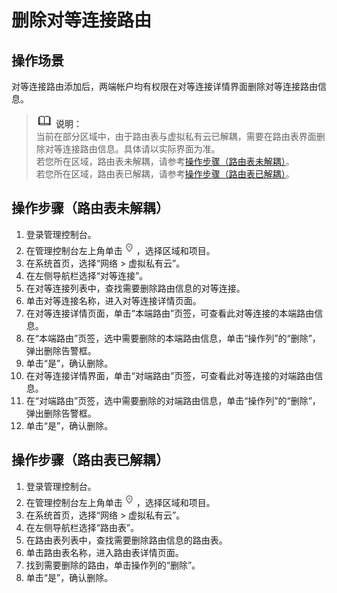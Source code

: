 # 删除对等连接路由<a name="vpc_peering_0006"></a>

## 操作场景<a name="s45b2ece92df640c0a3907ed35916cd2b"></a>

对等连接路由添加后，两端帐户均有权限在对等连接详情界面删除对等连接路由信息。

>![](public_sys-resources/icon-note.gif) **说明：**   
>当前在部分区域中，由于路由表与虚拟私有云已解耦，需要在路由表界面删除对等连接路由信息。具体请以实际界面为准。  
>若您所在区域，路由表未解耦，请参考[操作步骤（路由表未解耦）](#section1865779319727)。  
>若您所在区域，路由表已解耦，请参考[操作步骤（路由表已解耦）](#section26541722111813)。  

## 操作步骤（路由表未解耦）<a name="section1865779319727"></a>

1.  登录管理控制台。
2.  在管理控制台左上角单击![](figures/icon-region.png)，选择区域和项目。
3.  在系统首页，选择“网络 \> 虚拟私有云”。
4.  在左侧导航栏选择“对等连接”。
5.  在对等连接列表中，查找需要删除路由信息的对等连接。
6.  单击对等连接名称，进入对等连接详情页面。
7.  在对等连接详情页面，单击“本端路由”页签，可查看此对等连接的本端路由信息。
8.  在“本端路由”页签，选中需要删除的本端路由信息，单击“操作列”的“删除”，弹出删除告警框。
9.  单击“是”，确认删除。
10. 在对等连接详情界面，单击“对端路由”页签，可查看此对等连接的对端路由信息。
11. 在“对端路由”页签，选中需要删除的对端路由信息，单击“操作列”的“删除”，弹出删除告警框。
12. 单击“是”，确认删除。

## 操作步骤（路由表已解耦）<a name="section26541722111813"></a>

1.  登录管理控制台。
2.  在管理控制台左上角单击![](figures/icon-region.png)，选择区域和项目。
3.  在系统首页，选择“网络 \> 虚拟私有云”。
4.  在左侧导航栏选择“路由表”。
5.  在路由表列表中，查找需要删除路由信息的路由表。
6.  单击路由表名称，进入路由表详情页面。
7.  找到需要删除的路由，单击操作列的“删除”。
8.  单击“是”，确认删除。

